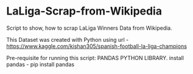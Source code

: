 # LaLiga-Scrap-from-Wikipedia
Script to show, how to scrap LaLiga Winners Data from Wikipedia.

This Dataset was created with Python using url - https://www.kaggle.com/kishan305/spanish-football-la-liga-champions

Pre-requisite for running this script: PANDAS PYTHON LIBRARY.
install pandas - pip install pandas


